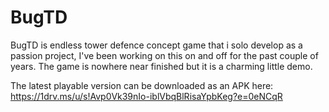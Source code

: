 # BugTD
 
BugTD is endless tower defence concept game that i solo develop as a passion project, I've been working on this on and off for the past couple of years. The game is nowhere near finished but it is a charming little demo.

The latest playable version can be downloaded as an APK here: https://1drv.ms/u/s!Avp0Vk39nIo-iblVbqBlRisaYpbKeg?e=0eNCqR
